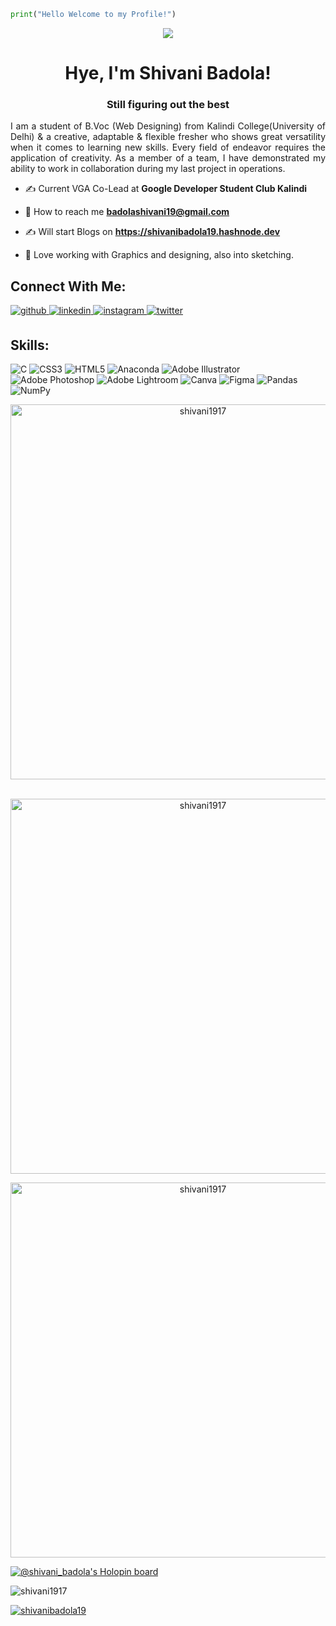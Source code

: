 ```python
print("Hello Welcome to my Profile!")
```
<div align="center">

  <img src='https://avataaars.io/?avatarStyle=Transparent&topType=LongHairCurvy&accessoriesType=Round&hairColor=Black&facialHairType=Blank&clotheType=BlazerSweater&eyeType=Default&eyebrowType=Default&mouthType=Default&skinColor=Light'/>
  
  <h1>Hye, I'm Shivani Badola!</h1>
  <h3>Still figuring out the best</h3>

</div>

<p align="justify">I am a student of B.Voc (Web Designing) from Kalindi College(University of Delhi) & a creative, adaptable & flexible fresher who shows great versatility when it comes to learning new skills. Every field of endeavor requires the application of creativity. As a member of a team, I have demonstrated my ability to work in collaboration during my last project in operations.</p>


- ✍️ Current VGA Co-Lead at **Google Developer Student Club Kalindi**

- 📧 How to reach me **badolashivani19@gmail.com**

- ✍️ Will start Blogs on **https://shivanibadola19.hashnode.dev**

- 🐶 Love working with Graphics and designing, also into sketching. 

## Connect With Me:
<div align="left">
<a href="https://github.com/Shivani1917" target="_blank">
<img src=https://img.shields.io/badge/github-%2324292e.svg?&style=for-the-badge&logo=github&logoColor=white alt=github style="margin-bottom: 5px;" />
</a>
<a href="https://linkedin.com/in/shivani-badola-659aba221" target="_blank">
<img src=https://img.shields.io/badge/linkedin-%231E77B5.svg?&style=for-the-badge&logo=linkedin&logoColor=white alt=linkedin style="margin-bottom: 5px;" />
</a>
<a href="https://instagram.com/shivani_badola19" target="_blank">
<img src=https://img.shields.io/badge/instagram-%23000000.svg?&style=for-the-badge&logo=instagram&logoColor=white alt=instagram style="margin-bottom: 5px;" />
</a>
<a href="https://twitter.com/ShivaniBadola19" target="_blank">
<img src=https://img.shields.io/badge/twitter-%2300acee.svg?&style=for-the-badge&logo=twitter&logoColor=white alt=twitter style="margin-bottom: 5px;" >
</a>  
</div>   

## Skills:
![C](https://img.shields.io/badge/c-%2300599C.svg?style=for-the-badge&logo=c&logoColor=white) ![CSS3](https://img.shields.io/badge/css3-%231572B6.svg?style=for-the-badge&logo=css3&logoColor=white) ![HTML5](https://img.shields.io/badge/html5-%23E34F26.svg?style=for-the-badge&logo=html5&logoColor=white) ![Anaconda](https://img.shields.io/badge/Anaconda-%2344A833.svg?style=for-the-badge&logo=anaconda&logoColor=white) ![Adobe Illustrator](https://img.shields.io/badge/adobeillustrator-%23FF9A00.svg?style=for-the-badge&logo=adobeillustrator&logoColor=white) ![Adobe Photoshop](https://img.shields.io/badge/adobephotoshop-%2331A8FF.svg?style=for-the-badge&logo=adobephotoshop&logoColor=white) ![Adobe Lightroom](https://img.shields.io/badge/Adobe%20Lightroom-31A8FF.svg?style=for-the-badge&logo=Adobe%20Lightroom&logoColor=white) ![Canva](https://img.shields.io/badge/Canva-%2300C4CC.svg?style=for-the-badge&logo=Canva&logoColor=white) 	![Figma](https://img.shields.io/badge/figma-%23F24E1E.svg?style=for-the-badge&logo=figma&logoColor=white) ![Pandas](https://img.shields.io/badge/pandas-%23150458.svg?style=for-the-badge&logo=pandas&logoColor=white) ![NumPy](https://img.shields.io/badge/numpy-%23013243.svg?style=for-the-badge&logo=numpy&logoColor=white)


<p align="center"><img width="600px" src="https://github-readme-stats.vercel.app/api/top-langs?username=shivani1917&show_icons=true&locale=en&layout=compact" alt="shivani1917" /></p>

<p align="center">&nbsp;<img align="center" width="600px" src="https://github-readme-stats.vercel.app/api?username=shivani1917&show_icons=true&locale=en" alt="shivani1917" /></p>

<p align="center"><img align="center" width="600px" src="https://github-readme-streak-stats.herokuapp.com/?user=shivani1917&" alt="shivani1917" /></p>
 

[![@shivani_badola's Holopin board](https://holopin.me/shivani_badola)](https://holopin.io/@shivani_badola)


<p align="left"> <img src="https://komarev.com/ghpvc/?username=shivani1917&label=Profile%20views&color=0e75b6&style=flat" alt="shivani1917" /> </p>

<p align="left"> <a href="https://twitter.com/shivanibadola19" target="blank"><img src="https://img.shields.io/twitter/follow/shivanibadola19?logo=twitter&style=for-the-badge" alt="shivanibadola19" /></a> </p>
